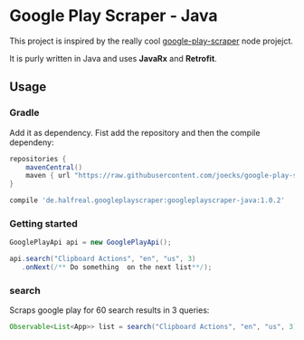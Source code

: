 # Google Play Scraper - Java 

This project is inspired by the really cool  [google-play-scraper](https://github.com/facundoolano/google-play-scraper) node projejct.
 
It is purly written in Java and uses **JavaRx** and **Retrofit**.



## Usage

### Gradle
Add it as dependency. Fist add the repository and then the compile dependeny:

```gradle
repositories {
    mavenCentral()
    maven { url "https://raw.githubusercontent.com/joecks/google-play-scraper-java/master/release/" }
}
```

```gradle
compile 'de.halfreal.googleplayscraper:googleplayscraper-java:1.0.2'
```

### Getting started

```java
GooglePlayApi api = new GooglePlayApi();

api.search("Clipboard Actions", "en", "us", 3)
   .onNext(/** Do something  on the next list**/);

```

### search

Scraps google play for 60 search results in 3 queries:

```java
Observable<List<App>> list = search("Clipboard Actions", "en", "us", 3);
```
